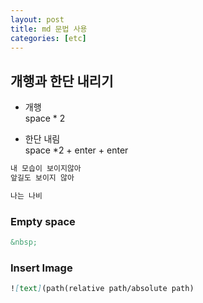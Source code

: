 ```yaml
---
layout: post
title: md 문법 사용
categories: [etc]
---
```

## 개행과 한단 내리기
* 개행   
space * 2  

* 한단 내림  
space *2 + enter + enter

```md
내 모습이 보이지않아  
앞길도 보이지 않아 

나는 나비
```

### Empty space
```md
&nbsp;
```

### Insert Image
```md
![text](path(relative path/absolute path)
```
